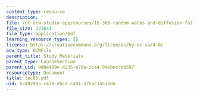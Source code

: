 ```yaml
---
content_type: resource
description: ''
file: /ol-ocw-studio-app/courses/18-366-random-walks-and-diffusion-fall-2006/b2492995c418ebcaca91375ac1a53bda_lec05.pdf
file_size: 221641
file_type: application/pdf
learning_resource_types: []
license: https://creativecommons.org/licenses/by-nc-sa/4.0/
ocw_type: OCWFile
parent_title: Study Materials
parent_type: CourseSection
parent_uid: 9d04499e-d235-e70a-2c44-99ebecc6b597
resourcetype: Document
title: lec05.pdf
uid: b2492995-c418-ebca-ca91-375ac1a53bda
---
```

